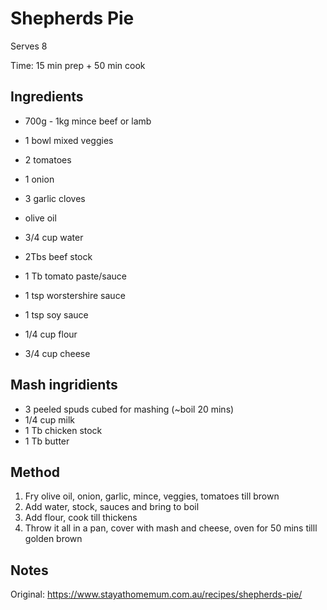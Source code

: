 # Shepherds Pie

Serves 8

Time: 15 min prep + 50 min cook 

## Ingredients

* 700g - 1kg mince beef or lamb
* 1 bowl mixed veggies
* 2 tomatoes
* 1 onion
* 3 garlic cloves
* olive oil

* 3/4 cup water
* 2Tbs beef stock
* 1 Tb tomato paste/sauce
* 1 tsp worstershire sauce
* 1 tsp soy sauce

* 1/4 cup flour

* 3/4 cup cheese

## Mash ingridients

* 3 peeled spuds cubed for mashing (~boil 20 mins)
* 1/4 cup milk
* 1 Tb chicken stock
* 1 Tb butter


## Method

1. Fry olive oil, onion, garlic, mince, veggies, tomatoes till brown
2. Add water, stock, sauces and bring to boil
3. Add flour, cook till thickens
4. Throw it all in a pan, cover with mash and cheese, oven for 50 mins tilll golden brown

## Notes

Original: https://www.stayathomemum.com.au/recipes/shepherds-pie/